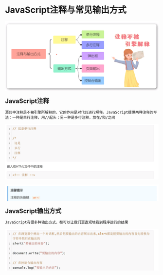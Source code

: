<h1>JavaScript注释与常见输出方式</h1>

![Alt text](image.png)

<b style="font-size:20px">JavaScript注释</b>

    源码中注释是不被引擎所解释的，它的作用是对代码进行解释。JavaScript提供两种注释的写法：一种是单行注释，用//起头；另一种是多行注释，放在/和/之间

![Alt text](image-1.png)

![Alt text](image-2.png)

<b style="font-size:20px">JavaScript输出方式</b>

    JavaScript有很多种输出方式，都可以让我们更直观地看到程序运行的结果
![Alt text](image-3.png)